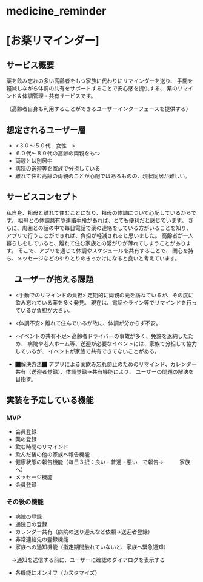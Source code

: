 # medicine_reminder

# [お薬リマインダー]

## サービス概要
薬を飲み忘れの多い高齢者をもつ家族に代わりにリマインダーを送り、
手間を軽減しながら体調の共有をサポートすることで安心感を提供する、
薬のリマインド＆体調管理・共有サービスです。

（高齢者自身も利用することができるユーザーインターフェースを提供する）

## 想定されるユーザー層
*  <３０〜５０代　女性　>
* ６０代〜８０代の高齢の両親をもつ
* 両親とは別居中
* 病院の送迎等を家族で分担している
* 離れて住む高齢の両親のことが心配ではあるものの、現状同居が難しい。

## サービスコンセプト
私自身、祖母と離れて住むことになり、祖母の体調について心配しているからです。
祖母との体調共有や連絡手段があれば、とても便利だと感じています。
さらに、周囲との話の中で毎日電話で薬の連絡をしている方がいることを知り、
アプリで行うことができれば、負担が軽減されると思いました。
高齢者が一人暮らしをしていると、離れて住む家族との繋がりが薄れてしまうことがあります。
そこで、アプリを通じて体調やスケジュールを共有することで、
関心を持ち、メッセージなどのやりとりのきっかけになると良いと考えています。

## 　ユーザーが抱える課題
* <手動でのリマインドの負担>
定期的に両親の元を訪ねているが、その度に飲み忘れている薬を多く発見。
現在は、電話やライン等でリマインドを行っているが負担が大きい。

* <体調不安>
離れて住んでいるが故に、体調が分からず不安。

* <イベントの共有不足>
高齢者ドライバーの事故が多く、免許を返納したため、
病院や老人ホーム等、送迎が必要なイベントには、家族で分担して協力しているが、
イベントが家族で共有できてないことがある。

* ⬛︎解決方法⬛︎
アプリによる薬飲み忘れ防止のためのリマインド、カレンダー共有（送迎者登録）、体調登録→共有機能により、
ユーザーの問題の解決を目指す。

## 実装を予定している機能
### MVP
* 会員登録
* 薬の登録
* 飲む時間のリマインド
* 飲んだ後の他の家族へ報告機能　
* 健康状態の報告機能（毎日３択：良い・普通・悪い　で報告→　　　家族へ）　　　　
* メッセージ機能
* 会員登録

### その後の機能
* 病院の登録
* 通院日の登録
* カレンダー共有（病院の送り迎えなど依頼→送迎者登録）
* 非常連絡先の登録機能
* 家族への通知機能（指定期間触れていないと、家族へ緊急通知）
  
　→通知を送信する前に、ユーザーに確認のダイアログを表示する
* 各機能にオンオフ（カスタマイズ）


